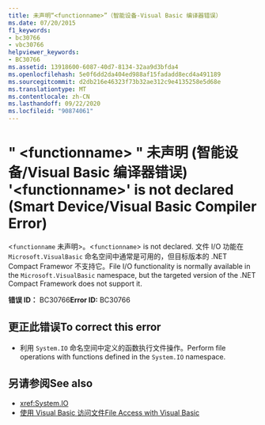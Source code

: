 ```yaml
---
title: 未声明“<functionname>”（智能设备-Visual Basic 编译器错误）
ms.date: 07/20/2015
f1_keywords:
- bc30766
- vbc30766
helpviewer_keywords:
- BC30766
ms.assetid: 13918600-6087-40d7-8134-32aa9d3bfda4
ms.openlocfilehash: 5e0f6dd2da404ed988af15fadadd8ecd4a491189
ms.sourcegitcommit: d2db216e46323f73b32ae312c9e4135258e5d68e
ms.translationtype: MT
ms.contentlocale: zh-CN
ms.lasthandoff: 09/22/2020
ms.locfileid: "90874061"
---
```

# <a name="functionname-is-not-declared-smart-devicevisual-basic-compiler-error"></a><span data-ttu-id="74a54-102">" \<functionname> " 未声明 (智能设备/Visual Basic 编译器错误) </span><span class="sxs-lookup"><span data-stu-id="74a54-102">'\<functionname>' is not declared (Smart Device/Visual Basic Compiler Error)</span></span>

<span data-ttu-id="74a54-103"><`functionname` 未声明>。</span><span class="sxs-lookup"><span data-stu-id="74a54-103"><`functionname`> is not declared.</span></span> <span data-ttu-id="74a54-104">文件 I/O 功能在 `Microsoft.VisualBasic` 命名空间中通常是可用的，但目标版本的 .NET Compact Framewor 不支持它。</span><span class="sxs-lookup"><span data-stu-id="74a54-104">File I/O functionality is normally available in the `Microsoft.VisualBasic` namespace, but the targeted version of the .NET Compact Framework does not support it.</span></span>  
  
 <span data-ttu-id="74a54-105">**错误 ID：** BC30766</span><span class="sxs-lookup"><span data-stu-id="74a54-105">**Error ID:** BC30766</span></span>  
  
## <a name="to-correct-this-error"></a><span data-ttu-id="74a54-106">更正此错误</span><span class="sxs-lookup"><span data-stu-id="74a54-106">To correct this error</span></span>  
  
- <span data-ttu-id="74a54-107">利用 `System.IO` 命名空间中定义的函数执行文件操作。</span><span class="sxs-lookup"><span data-stu-id="74a54-107">Perform file operations with functions defined in the `System.IO` namespace.</span></span>  
  
## <a name="see-also"></a><span data-ttu-id="74a54-108">另请参阅</span><span class="sxs-lookup"><span data-stu-id="74a54-108">See also</span></span>

- <xref:System.IO>
- [<span data-ttu-id="74a54-109">使用 Visual Basic 访问文件</span><span class="sxs-lookup"><span data-stu-id="74a54-109">File Access with Visual Basic</span></span>](../../developing-apps/programming/drives-directories-files/file-access.md)
